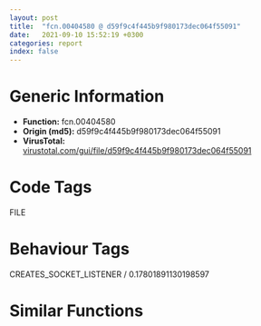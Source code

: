 ```yaml
---
layout: post
title:  "fcn.00404580 @ d59f9c4f445b9f980173dec064f55091"
date:   2021-09-10 15:52:19 +0300
categories: report
index: false
---
```


# Generic Information
- **Function:** fcn.00404580
- **Origin (md5):** d59f9c4f445b9f980173dec064f55091
- **VirusTotal:** [virustotal.com/gui/file/d59f9c4f445b9f980173dec064f55091][virustotal_ref]

# Code Tags
<span class="tag" id="FILE">FILE</span>


# Behaviour Tags
<span class="bhv-tag" id="CREATES_SOCKET_LISTENER">CREATES_SOCKET_LISTENER / 0.17801891130198597</span>

# Similar Functions
<script type="text/javascript" src="https://www.gstatic.com/charts/loader.js"></script>
<script type="text/javascript">

    google.charts.load('current', {'packages':['corechart']});
    google.charts.setOnLoadCallback(drawChart);

    function drawChart() {
    var data = new google.visualization.DataTable();
        data.addColumn('number', 'X');
        data.addColumn('number', 'Y');
        data.addColumn({type: 'string', role: 'tooltip', 'p': {'html': true}});
        data.addColumn({'type': 'string', 'role': 'style'});
        
        data.addRows([
    [-5128.2607421875, -17759.001953125, '<b><a href="/report/fcn.00404580@d59f9c4f445b9f980173dec064f55091">fcn.00404580</a><br>@d59f9c4f445b9f980173dec064f55091</b><br>push ebp<br>lea ebp, [esp-0x5298]<br>mov eax, 0x5298<br>call fcn.00408ed0<br>push 0xffffffffffffffff<br>push 0x428e98<br>mov eax, dword<br>push eax<br>sub esp, 0x18<br>mov eax, dword[0x436210]<br>xor eax, ebp<br>mov dword[ebp+0x5294], eax<br>push ebx<br>push esi<br>push edi<br>push eax<br>lea eax, [ebp-0xc]<br>mov dword<br>mov dword[ebp-0x10], esp<br>mov esi, ecx<br>mov dword[ebp-0x14], esi<br>mov eax, dword[ebp+0x52a0]<br>push eax<br>call fcn.004041c0<br>mov dword[ebp-4], 0<br>mov dword[esi], vtable.MFX::MFXPluginsInFS.0<br>mov byte[esi+0x10], 0<br>mov byte[esi+0x11], 0<br>push 0x1000<br>lea ecx, [ebp+0x3294]<br>push ecx<br>push 0<br>call dword[sym.imp.KERNEL32.dll_GetModuleFileNameW]<br>call dword[sym.imp.KERNEL32.dll_GetLastError]<br>test eax, eax<br>jne 0x404848<br>push 0x5c<br>lea edx, [ebp+0x3294]<br>push edx<br>call fcn.0040ab78<br>add esp, 8<br>test eax, eax<br>jne 0x404623<br>lea eax, [ebp+0x3294]<br>mov ebx, eax<br>lea ecx, [ebp+0x3294]<br>sub ebx, ecx<br>sar ebx, 1<br>add ebx, 1<br>mov dword[ebp-0x20], ebx<br>lea edx, [ebx+0x2a]<br>cmp edx, 0x1000<br>jae 0x404848<br>push str.________________________________<br>mov ecx, 0x1000<br>sub ecx, ebx<br>push ecx<br>add eax, 2<br>push eax<br>call fcn.0040e58f<br>add esp, 0xc<br>lea edx, [ebp+0x3044]<br>push edx<br>lea eax, [ebp+0x3294]<br>push eax<br>call dword[sym.imp.KERNEL32.dll_FindFirstFileW]<br>mov dword[ebp-0x24], eax<br>cmp eax, 0xffffffff<br>je 0x404848<br>test byte[ebp+0x3044], 0x10<br>je 0x404828<br>lea eax, [ebp+0x3070]<br>lea edx, [eax+2]<br>mov cx, word[eax]<br>add eax, 2<br>test cx, cx<br>jne 0x404693<br>sub eax, edx<br>sar eax, 1<br>cmp eax, 0x20<br>jne 0x404828<br>push 0x40<br>push 0<br>lea ecx, [ebp]<br>push ecx<br>call fcn.0040a970<br>push 0x2000<br>push 0<br>lea edx, [ebp+0x40]<br>push edx<br>call fcn.0040a970<br>push 0x1000<br>push 0<br>lea eax, [ebp+0x2040]<br>push eax<br>call fcn.0040a970<br>add esp, 0x24<br>mov byte[ebp+0x3041], 0<br>mov ecx, dword[ebp+0x52a0]<br>mov dword[ebp+0x1c], ecx<br>mov byte[ebp+0x3040], 1<br>xor esi, esi<br>lea edi, [ebp+0x3070]<br>lea ecx, [ecx]<br>mov dword[ebp-0x1c], 0<br>lea edx, [ebp-0x1c]<br>push edx<br>push 0x42b77c<br>push edi<br>call fcn.00408100<br>add esp, 0xc<br>cmp eax, 1<br>jne 0x40474a<br>cmp dword[ebp-0x1c], 0<br>jne 0x404736<br>push 0x42b774<br>push edi<br>call fcn.0040ac19<br>add esp, 8<br>cmp edi, eax<br>jne 0x40474a<br>mov al, byte[ebp-0x1c]<br>mov byte[ebp+esi+0x20], al<br>add esi, 1<br>add edi, 4<br>cmp esi, 0x10<br>jne 0x404700<br>jmp 0x404753<br>cmp esi, 0x10<br>jne 0x404825<br>lea ecx, [ebp+0x3070]<br>push ecx<br>mov edx, 0x1000<br>sub edx, ebx<br>push edx<br>lea eax, [ebp+ebx*2+0x3294]<br>push eax<br>call fcn.0040e58f<br>push 0x42b770<br>mov ecx, 0xfe0<br>sub ecx, ebx<br>push ecx<br>lea edx, [ebp+ebx*2+0x32d4]<br>push edx<br>call fcn.0040e58f<br>lea eax, [ebp+0x3294]<br>push eax<br>push 0x1000<br>lea ecx, [ebp+0x40]<br>push ecx<br>call fcn.0040e58f<br>push str.plugin.cfg<br>mov edx, 0xfdf<br>sub edx, ebx<br>push edx<br>lea eax, [ebp+ebx*2+0x32d6]<br>push eax<br>call fcn.0040e58f<br>mov dword[ebp-0x18], 0<br>push 0x42b76c<br>lea ecx, [ebp+0x3294]<br>push ecx<br>lea edx, [ebp-0x18]<br>push edx<br>call fcn.00414bc0<br>add esp, 0x3c<br>mov eax, dword[ebp-0x18]<br>test eax, eax<br>je 0x404825<br>lea ecx, [ebp]<br>push ecx<br>push eax<br>mov esi, dword[ebp-0x14]<br>mov ecx, esi<br>call fcn.00403f20<br>test al, al<br>je 0x404819<br>mov byte[ebp-4], 1<br>lea edx, [ebp]<br>push edx<br>mov ecx, esi<br>call fcn.00403ff0<br>mov dword[ebp-4], 0<br>jmp 0x404819<br>mov eax, dword[ebp-0x18]<br>push eax<br>call fcn.00414a7f<br>add esp, 4<br>mov esi, dword[ebp-0x14]<br>lea ecx, [ebp+0x3044]<br>push ecx<br>mov edi, dword[ebp-0x24]<br>push edi<br>call dword[sym.imp.KERNEL32.dll_FindNextFileW]<br>test eax, eax<br>jne 0x40467d<br>push edi<br>call dword[sym.imp.KERNEL32.dll_FindClose]<br>mov dword[ebp-4], 0xffffffff<br>mov eax, esi<br>mov ecx, dword[ebp-0xc]<br>mov dword<br>pop ecx<br>pop edi<br>pop esi<br>pop ebx<br>mov ecx, dword[ebp+0x5294]<br>xor ecx, ebp<br>call fcn.00408c53<br>add ebp, 0x5298<br>mov esp, ebp<br>pop ebp<br>ret 4<br><eoc> ', 'point { fill-color: #e0440e; }'],
[5128.26025390625, 17759.001953125, '<b><a href="/report/fcn.10005f30@4c3818fdf32d89a09257dbc9d3e142ea">fcn.10005f30</a><br>@4c3818fdf32d89a09257dbc9d3e142ea</b><br>push ebp<br>lea ebp, [esp-0x2108]<br>mov eax, 0x2108<br>call fcn.10025ea0<br>push 0xffffffffffffffff<br>push 0x10029ae0<br>mov eax, dword<br>push eax<br>sub esp, 0x1c<br>mov eax, dword[0x10034390]<br>xor eax, ebp<br>mov dword[ebp+0x2104], eax<br>push ebx<br>push esi<br>push edi<br>push eax<br>lea eax, [ebp-0xc]<br>mov dword<br>mov dword[ebp-0x10], esp<br>mov eax, dword[ebp+0x2114]<br>mov edi, dword[ebp+0x2110]<br>mov esi, edx<br>mov dword[ebp-0x1c], eax<br>mov dword[ebp-0x28], ecx<br>lea eax, [ebp+0x104]<br>mov ecx, esi<br>mov dword[ebp-0x24], esi<br>mov dword[ebp-0x18], edi<br>mov dword[ebp-0x14], 0<br>call fcn.10005de0<br>test eax, eax<br>jl 0x1000624d<br>lea edx, [ebp-0x14]<br>push edx<br>lea ebx, [ebp+0x104]<br>call fcn.10005c40<br>add esp, 4<br>test eax, eax<br>jne 0x10005fc6<br>mov eax, 0x80020009<br>jmp 0x1000624d<br>call fcn.10005d90<br>lea eax, [ebp+0x104]<br>mov ecx, esi<br>call fcn.10005de0<br>xor esi, esi<br>cmp eax, esi<br>jl 0x1000624d<br>movzx eax, word[ebp-0x14]<br>cmp eax, 0x13<br>jg 0x1000616d<br>je 0x10006126<br>cmp eax, 8<br>je 0x1000610f<br>cmp eax, 0x11<br>jne 0x10006236<br>lea eax, [ebp+0x104]<br>push eax<br>call dword[sym.imp.KERNEL32.dll_lstrlenW]<br>mov ebx, eax<br>test bl, 1<br>mov dword[ebp-0x14], ebx<br>jne 0x1000608a<br>cdq <br>sub eax, edx<br>mov edi, eax<br>sar edi, 1<br>xor eax, eax<br>mov dword[ebp-0x20], edi<br>mov dword[ebp], eax<br>cmp eax, eax<br>mov dword[ebp-4], 3<br>mov byte[ebp-4], 4<br>ja 0x10006041<br>cmp edi, 0xffffffff<br>jbe 0x1000604b<br>push 0x80070057<br>call fcn.10004350<br>cmp edi, 0x100<br>jbe 0x1000606e<br>lea ecx, [ebp]<br>push ecx<br>mov eax, edi<br>call fcn.10008890<br>jmp 0x10006074<br>lea edx, [ebp+4]<br>mov dword[ebp], edx<br>mov eax, dword[ebp]<br>test eax, eax<br>jne 0x10006094<br>lea eax, [ebp+4]<br>test eax, eax<br>je 0x1000608a<br>lea eax, [ebp]<br>call fcn.10008720<br>mov eax, 0x80004005<br>jmp 0x1000624d<br>push edi<br>push 0<br>push eax<br>call fcn.100157d0<br>add esp, 0xc<br>xor esi, esi<br>test ebx, ebx<br>jle 0x100060db<br>mov edx, dword[ebp]<br>mov ecx, esi<br>shr ecx, 1<br>lea ebx, [ecx+edx]<br>mov cx, word[ebp+esi*2+0x104]<br>call fcn.10005ce0<br>mov ecx, esi<br>and ecx, 1<br>add ecx, ecx<br>add ecx, ecx<br>mov edx, ecx<br>mov ecx, 4<br>sub ecx, edx<br>shl al, cl<br>add esi, 1<br>or byte[ebx], al<br>cmp esi, dword[ebp-0x14]<br>jl 0x100060a6<br>mov ecx, dword[ebp]<br>mov edx, dword[ebp-0x1c]<br>mov eax, dword[ebp-0x18]<br>mov eax, dword[eax]<br>push edi<br>push ecx<br>push 3<br>push 0<br>push edx<br>push eax<br>call dword[sym.imp.ADVAPI32.dll_RegSetValueExW]<br>mov ebx, eax<br>lea eax, [ebp+4]<br>cmp dword[ebp], eax<br>je 0x10006229<br>lea eax, [ebp]<br>call fcn.10008720<br>jmp 0x10006229<br>mov ecx, dword[ebp-0x1c]<br>push ecx<br>push edi<br>lea esi, [ebp+0x104]<br>call fcn.10004800<br>mov ebx, eax<br>jmp 0x10006229<br>call dword[section..data]<br>lea edx, [ebp-0x20]<br>push edx<br>push esi<br>push esi<br>lea eax, [ebp+0x104]<br>push eax<br>mov dword[ebp-0x18], esi<br>call dword[sym.imp.OLEAUT32.dll_VarUI4FromDisp]<br>mov ecx, dword[ebp-0x20]<br>mov eax, dword[ebp-0x1c]<br>push 4<br>lea edx, [ebp-0x14]<br>push edx<br>push 4<br>push esi<br>mov dword[ebp-0x14], ecx<br>mov ecx, dword[edi]<br>push eax<br>push ecx<br>call dword[sym.imp.ADVAPI32.dll_RegSetValueExW]<br>lea esi, [ebp-0x18]<br>mov ebx, eax<br>call fcn.100081a0<br>jmp 0x10006229<br>cmp eax, 0x4008<br>jne 0x10006236<br>lea edx, [ebp+0x104]<br>push edx<br>call dword[sym.imp.KERNEL32.dll_lstrlenW]<br>add eax, 2<br>mov dword[ebp], esi<br>mov dword[ebp-4], esi<br>lea esi, [ebp]<br>mov byte[ebp-4], 1<br>call fcn.100082c0<br>jmp 0x100061a5<br>mov esi, dword[ebp]<br>test esi, esi<br>je 0x10006215<br>cmp word[ebp+0x104], 0<br>lea ebx, [ebp+0x104]<br>je 0x100061f5<br>mov edi, dword[sym.imp.USER32.dll_CharNextW]<br>push ebx<br>call edi<br>movzx ecx, word[ebx]<br>cmp cx, 0x5c<br>jne 0x100061e3<br>cmp word[eax], 0x30<br>jne 0x100061e3<br>mov word[esi], 0<br>push eax<br>add esi, 2<br>call edi<br>mov ebx, eax<br>jmp 0x100061ec<br>mov word[esi], cx<br>add esi, 2<br>add ebx, 2<br>cmp word[ebx], 0<br>jne 0x100061c2<br>mov edi, dword[ebp-0x18]<br>mov ecx, dword[ebp-0x1c]<br>mov word[esi], 0<br>mov word[esi+2], 0<br>mov eax, dword[ebp]<br>push eax<br>push ecx<br>push edi<br>call fcn.10005320<br>mov esi, dword[ebp]<br>mov ebx, eax<br>jmp 0x1000621a<br>mov ebx, 0xe<br>lea edx, [ebp+4]<br>cmp esi, edx<br>je 0x10006229<br>lea eax, [ebp]<br>call fcn.10008720<br>test ebx, ebx<br>je 0x10006236<br>mov eax, ebx<br>call fcn.10005130<br>jmp 0x1000624d<br>mov eax, dword[ebp-0x28]<br>mov ecx, dword[ebp-0x24]<br>call fcn.10005de0<br>xor ecx, ecx<br>test eax, eax<br>setge cl<br>sub ecx, 1<br>and eax, ecx<br>mov ecx, dword[ebp-0xc]<br>mov dword<br>pop ecx<br>pop edi<br>pop esi<br>pop ebx<br>mov ecx, dword[ebp+0x2104]<br>xor ecx, ebp<br>call fcn.10013bd6<br>add ebp, 0x2108<br>mov esp, ebp<br>pop ebp<br>ret 8<br><eoc> ', 'null'],

        ]);

    var options = {
        title: 'Similarity Plot',
        legend: 'none',
        colors: ['#dedbd9', '#e6693e', '#ec8f6e', '#f3b49f', '#f6c7b6'],
        tooltip: {isHtml: true, trigger: 'both'},
        explorer: {
        actions: ["dragToZoom", "rightClickToReset"],
        },
        chartArea: {
        width: '80%',
        height: '80%'
        },
        width: '100%',
        height: '100%'
    };

    var chart = new google.visualization.ScatterChart(document.getElementById('chart_div'));

    chart.draw(data, options);
    }
    
</script>


<div id="chart_div" style="width: 100%px; height: 100%;"></div>

# Disassembled Code
{% highlight nasm %}

push ebp
lea ebp, [esp-0x5298]
mov eax, 0x5298
call fcn.00408ed0
push 0xffffffffffffffff
push 0x428e98
mov eax, dword
push eax
sub esp, 0x18
mov eax, dword[0x436210]
xor eax, ebp
mov dword[ebp+0x5294], eax
push ebx
push esi
push edi
push eax
lea eax, [ebp-0xc]
mov dword
mov dword[ebp-0x10], esp
mov esi, ecx
mov dword[ebp-0x14], esi
mov eax, dword[ebp+0x52a0]
push eax
call fcn.004041c0
mov dword[ebp-4], 0
mov dword[esi], vtable.MFX::MFXPluginsInFS.0
mov byte[esi+0x10], 0
mov byte[esi+0x11], 0
push 0x1000
lea ecx, [ebp+0x3294]
push ecx
push 0
call dword[sym.imp.KERNEL32.dll_GetModuleFileNameW]
call dword[sym.imp.KERNEL32.dll_GetLastError]
test eax, eax
jne 0x404848
push 0x5c
lea edx, [ebp+0x3294]
push edx
call fcn.0040ab78
add esp, 8
test eax, eax
jne 0x404623
lea eax, [ebp+0x3294]
mov ebx, eax
lea ecx, [ebp+0x3294]
sub ebx, ecx
sar ebx, 1
add ebx, 1
mov dword[ebp-0x20], ebx
lea edx, [ebx+0x2a]
cmp edx, 0x1000
jae 0x404848
push str.________________________________
mov ecx, 0x1000
sub ecx, ebx
push ecx
add eax, 2
push eax
call fcn.0040e58f
add esp, 0xc
lea edx, [ebp+0x3044]
push edx
lea eax, [ebp+0x3294]
push eax
call dword[sym.imp.KERNEL32.dll_FindFirstFileW]
mov dword[ebp-0x24], eax
cmp eax, 0xffffffff
je 0x404848
test byte[ebp+0x3044], 0x10
je 0x404828
lea eax, [ebp+0x3070]
lea edx, [eax+2]
mov cx, word[eax]
add eax, 2
test cx, cx
jne 0x404693
sub eax, edx
sar eax, 1
cmp eax, 0x20
jne 0x404828
push 0x40
push 0
lea ecx, [ebp]
push ecx
call fcn.0040a970
push 0x2000
push 0
lea edx, [ebp+0x40]
push edx
call fcn.0040a970
push 0x1000
push 0
lea eax, [ebp+0x2040]
push eax
call fcn.0040a970
add esp, 0x24
mov byte[ebp+0x3041], 0
mov ecx, dword[ebp+0x52a0]
mov dword[ebp+0x1c], ecx
mov byte[ebp+0x3040], 1
xor esi, esi
lea edi, [ebp+0x3070]
lea ecx, [ecx]
mov dword[ebp-0x1c], 0
lea edx, [ebp-0x1c]
push edx
push 0x42b77c
push edi
call fcn.00408100
add esp, 0xc
cmp eax, 1
jne 0x40474a
cmp dword[ebp-0x1c], 0
jne 0x404736
push 0x42b774
push edi
call fcn.0040ac19
add esp, 8
cmp edi, eax
jne 0x40474a
mov al, byte[ebp-0x1c]
mov byte[ebp+esi+0x20], al
add esi, 1
add edi, 4
cmp esi, 0x10
jne 0x404700
jmp 0x404753
cmp esi, 0x10
jne 0x404825
lea ecx, [ebp+0x3070]
push ecx
mov edx, 0x1000
sub edx, ebx
push edx
lea eax, [ebp+ebx*2+0x3294]
push eax
call fcn.0040e58f
push 0x42b770
mov ecx, 0xfe0
sub ecx, ebx
push ecx
lea edx, [ebp+ebx*2+0x32d4]
push edx
call fcn.0040e58f
lea eax, [ebp+0x3294]
push eax
push 0x1000
lea ecx, [ebp+0x40]
push ecx
call fcn.0040e58f
push str.plugin.cfg
mov edx, 0xfdf
sub edx, ebx
push edx
lea eax, [ebp+ebx*2+0x32d6]
push eax
call fcn.0040e58f
mov dword[ebp-0x18], 0
push 0x42b76c
lea ecx, [ebp+0x3294]
push ecx
lea edx, [ebp-0x18]
push edx
call fcn.00414bc0
add esp, 0x3c
mov eax, dword[ebp-0x18]
test eax, eax
je 0x404825
lea ecx, [ebp]
push ecx
push eax
mov esi, dword[ebp-0x14]
mov ecx, esi
call fcn.00403f20
test al, al
je 0x404819
mov byte[ebp-4], 1
lea edx, [ebp]
push edx
mov ecx, esi
call fcn.00403ff0
mov dword[ebp-4], 0
jmp 0x404819
mov eax, dword[ebp-0x18]
push eax
call fcn.00414a7f
add esp, 4
mov esi, dword[ebp-0x14]
lea ecx, [ebp+0x3044]
push ecx
mov edi, dword[ebp-0x24]
push edi
call dword[sym.imp.KERNEL32.dll_FindNextFileW]
test eax, eax
jne 0x40467d
push edi
call dword[sym.imp.KERNEL32.dll_FindClose]
mov dword[ebp-4], 0xffffffff
mov eax, esi
mov ecx, dword[ebp-0xc]
mov dword
pop ecx
pop edi
pop esi
pop ebx
mov ecx, dword[ebp+0x5294]
xor ecx, ebp
call fcn.00408c53
add ebp, 0x5298
mov esp, ebp
pop ebp
ret 4

{% endhighlight %}

[virustotal_ref]: https://www.virustotal.com/gui/file/d59f9c4f445b9f980173dec064f55091